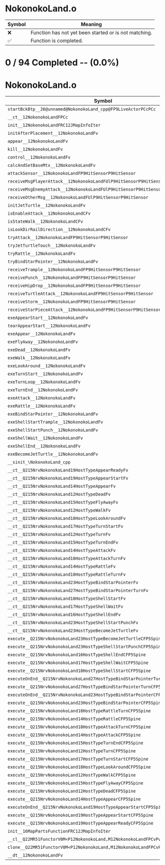 # NokonokoLand.o
| Symbol | Meaning 
| ------------- | ------------- 
| :x: | Function has not yet been started or is not matching. 
| :white_check_mark: | Function is completed. 


# 0 / 94 Completed -- (0.0%)
# NokonokoLand.o
| Symbol | Decompiled? |
| ------------- | ------------- |
| `startBckBtp__26@unnamed@NokonokoLand_cpp@FP9LiveActorPCcPCc` | :x: |
| `__ct__12NokonokoLandFPCc` | :x: |
| `init__12NokonokoLandFRC12JMapInfoIter` | :x: |
| `initAfterPlacement__12NokonokoLandFv` | :x: |
| `appear__12NokonokoLandFv` | :x: |
| `kill__12NokonokoLandFv` | :x: |
| `control__12NokonokoLandFv` | :x: |
| `calcAndSetBaseMtx__12NokonokoLandFv` | :x: |
| `attackSensor__12NokonokoLandFP9HitSensorP9HitSensor` | :x: |
| `receiveMsgPlayerAttack__12NokonokoLandFUlP9HitSensorP9HitSensor` | :x: |
| `receiveMsgEnemyAttack__12NokonokoLandFUlP9HitSensorP9HitSensor` | :x: |
| `receiveOtherMsg__12NokonokoLandFUlP9HitSensorP9HitSensor` | :x: |
| `initJetTurtle__12NokonokoLandFv` | :x: |
| `isEnableAttack__12NokonokoLandCFv` | :x: |
| `isStateWalk__12NokonokoLandCFv` | :x: |
| `isLookDirRailDirection__12NokonokoLandCFv` | :x: |
| `tryAttack__12NokonokoLandFP9HitSensorP9HitSensor` | :x: |
| `tryJetTurtleTouch__12NokonokoLandFv` | :x: |
| `tryRattle__12NokonokoLandFv` | :x: |
| `tryBindStarPointer__12NokonokoLandFv` | :x: |
| `receiveTrample__12NokonokoLandFP9HitSensorP9HitSensor` | :x: |
| `receivePunch__12NokonokoLandFP9HitSensorP9HitSensor` | :x: |
| `receiveHipDrop__12NokonokoLandFP9HitSensorP9HitSensor` | :x: |
| `receiveTurtleAttack__12NokonokoLandFP9HitSensorP9HitSensor` | :x: |
| `receiveStorm__12NokonokoLandFP9HitSensorP9HitSensor` | :x: |
| `receiveStarPieceAttack__12NokonokoLandFP9HitSensorP9HitSensor` | :x: |
| `exeAppearStart__12NokonokoLandFv` | :x: |
| `tearAppearStart__12NokonokoLandFv` | :x: |
| `exeAppear__12NokonokoLandFv` | :x: |
| `exeFlyAway__12NokonokoLandFv` | :x: |
| `exeDead__12NokonokoLandFv` | :x: |
| `exeWalk__12NokonokoLandFv` | :x: |
| `exeLookAround__12NokonokoLandFv` | :x: |
| `exeTurnStart__12NokonokoLandFv` | :x: |
| `exeTurnLoop__12NokonokoLandFv` | :x: |
| `exeTurnEnd__12NokonokoLandFv` | :x: |
| `exeAttack__12NokonokoLandFv` | :x: |
| `exeRattle__12NokonokoLandFv` | :x: |
| `exeBindStarPointer__12NokonokoLandFv` | :x: |
| `exeShellStartTrample__12NokonokoLandFv` | :x: |
| `exeShellStartPunch__12NokonokoLandFv` | :x: |
| `exeShellWait__12NokonokoLandFv` | :x: |
| `exeShellEnd__12NokonokoLandFv` | :x: |
| `exeBecomeJetTurtle__12NokonokoLandFv` | :x: |
| `__sinit_\NokonokoLand_cpp` | :x: |
| `__ct__Q215NrvNokonokoLand19HostTypeAppearReadyFv` | :x: |
| `__ct__Q215NrvNokonokoLand19HostTypeAppearStartFv` | :x: |
| `__ct__Q215NrvNokonokoLand14HostTypeAppearFv` | :x: |
| `__ct__Q215NrvNokonokoLand12HostTypeDeadFv` | :x: |
| `__ct__Q215NrvNokonokoLand15HostTypeFlyAwayFv` | :x: |
| `__ct__Q215NrvNokonokoLand12HostTypeWalkFv` | :x: |
| `__ct__Q215NrvNokonokoLand18HostTypeLookAroundFv` | :x: |
| `__ct__Q215NrvNokonokoLand17HostTypeTurnStartFv` | :x: |
| `__ct__Q215NrvNokonokoLand12HostTypeTurnFv` | :x: |
| `__ct__Q215NrvNokonokoLand15HostTypeTurnEndFv` | :x: |
| `__ct__Q215NrvNokonokoLand14HostTypeAttackFv` | :x: |
| `__ct__Q215NrvNokonokoLand18HostTypeAttackTurnFv` | :x: |
| `__ct__Q215NrvNokonokoLand14HostTypeRattleFv` | :x: |
| `__ct__Q215NrvNokonokoLand18HostTypeRattleTurnFv` | :x: |
| `__ct__Q215NrvNokonokoLand23HostTypeBindStarPointerFv` | :x: |
| `__ct__Q215NrvNokonokoLand27HostTypeBindStarPointerTurnFv` | :x: |
| `__ct__Q215NrvNokonokoLand18HostTypeShellStartFv` | :x: |
| `__ct__Q215NrvNokonokoLand17HostTypeShellWaitFv` | :x: |
| `__ct__Q215NrvNokonokoLand16HostTypeShellEndFv` | :x: |
| `__ct__Q215NrvNokonokoLand23HostTypeShellStartPunchFv` | :x: |
| `__ct__Q215NrvNokonokoLand23HostTypeBecomeJetTurtleFv` | :x: |
| `execute__Q215NrvNokonokoLand23HostTypeBecomeJetTurtleCFP5Spine` | :x: |
| `execute__Q215NrvNokonokoLand23HostTypeShellStartPunchCFP5Spine` | :x: |
| `execute__Q215NrvNokonokoLand16HostTypeShellEndCFP5Spine` | :x: |
| `execute__Q215NrvNokonokoLand17HostTypeShellWaitCFP5Spine` | :x: |
| `execute__Q215NrvNokonokoLand18HostTypeShellStartCFP5Spine` | :x: |
| `executeOnEnd__Q215NrvNokonokoLand27HostTypeBindStarPointerTurnCFP5Spine` | :x: |
| `execute__Q215NrvNokonokoLand27HostTypeBindStarPointerTurnCFP5Spine` | :x: |
| `executeOnEnd__Q215NrvNokonokoLand23HostTypeBindStarPointerCFP5Spine` | :x: |
| `execute__Q215NrvNokonokoLand23HostTypeBindStarPointerCFP5Spine` | :x: |
| `execute__Q215NrvNokonokoLand18HostTypeRattleTurnCFP5Spine` | :x: |
| `execute__Q215NrvNokonokoLand14HostTypeRattleCFP5Spine` | :x: |
| `execute__Q215NrvNokonokoLand18HostTypeAttackTurnCFP5Spine` | :x: |
| `execute__Q215NrvNokonokoLand14HostTypeAttackCFP5Spine` | :x: |
| `execute__Q215NrvNokonokoLand15HostTypeTurnEndCFP5Spine` | :x: |
| `execute__Q215NrvNokonokoLand12HostTypeTurnCFP5Spine` | :x: |
| `execute__Q215NrvNokonokoLand17HostTypeTurnStartCFP5Spine` | :x: |
| `execute__Q215NrvNokonokoLand18HostTypeLookAroundCFP5Spine` | :x: |
| `execute__Q215NrvNokonokoLand12HostTypeWalkCFP5Spine` | :x: |
| `execute__Q215NrvNokonokoLand15HostTypeFlyAwayCFP5Spine` | :x: |
| `execute__Q215NrvNokonokoLand12HostTypeDeadCFP5Spine` | :x: |
| `execute__Q215NrvNokonokoLand14HostTypeAppearCFP5Spine` | :x: |
| `executeOnEnd__Q215NrvNokonokoLand19HostTypeAppearStartCFP5Spine` | :x: |
| `execute__Q215NrvNokonokoLand19HostTypeAppearStartCFP5Spine` | :x: |
| `execute__Q215NrvNokonokoLand19HostTypeAppearReadyCFP5Spine` | :x: |
| `init__16MapPartsFunctionFRC12JMapInfoIter` | :x: |
| `__cl__Q22MR51FunctorV0M<P12NokonokoLand,M12NokonokoLandFPCvPv_v>CFv` | :x: |
| `clone__Q22MR51FunctorV0M<P12NokonokoLand,M12NokonokoLandFPCvPv_v>CFP7JKRHeap` | :x: |
| `__dt__12NokonokoLandFv` | :x: |

